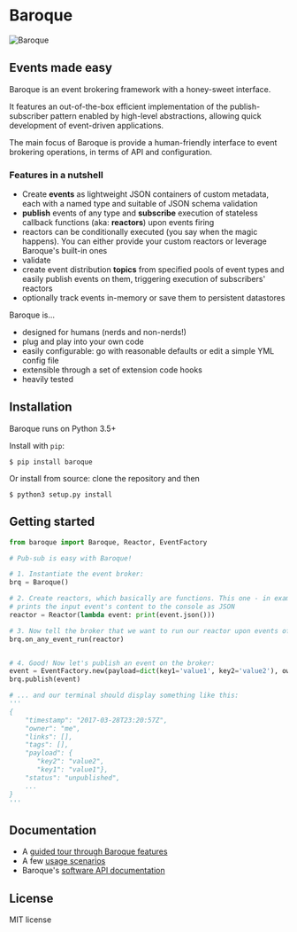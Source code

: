 # Baroque

![Baroque](https://raw.githubusercontent.com/baroquehq/baroque/master/baroque.png)

## Events made easy
Baroque is an event brokering framework with a honey-sweet interface.

It features an out-of-the-box efficient implementation of the publish-subscriber 
pattern enabled by high-level abstractions, allowing quick development of 
event-driven applications.

The main focus of Baroque is provide a human-friendly interface to event
brokering operations, in terms of API and configuration.


### Features in a nutshell
  - Create **events** as lightweight JSON containers of custom metadata, each 
    with a named type and suitable of JSON schema validation
  - **publish** events of any type and **subscribe** execution of stateless 
    callback functions (aka: **reactors**) upon events firing
  - reactors can be conditionally executed (you say when the magic happens). You
    can either provide your custom reactors or leverage Baroque's built-in ones
  - validate
  - create event distribution **topics** from specified pools of event types 
    and easily publish events on them, triggering execution of subscribers'
    reactors
  - optionally track events in-memory or save them to persistent datastores 

Baroque is...
  - designed for humans (nerds and non-nerds!)
  - plug and play into your own code
  - easily configurable: go with reasonable defaults or edit a simple 
    YML config file
  - extensible through a set of extension code hooks
  - heavily tested


##  Installation

Baroque runs on Python 3.5+

Install with `pip`:

```shell
$ pip install baroque
```

Or install from source: clone the repository and then
```shell
$ python3 setup.py install
```

## Getting started
```python
from baroque import Baroque, Reactor, EventFactory

# Pub-sub is easy with Baroque!

# 1. Instantiate the event broker:
brq = Baroque()

# 2. Create reactors, which basically are functions. This one - in example -
# prints the input event's content to the console as JSON
reactor = Reactor(lambda event: print(event.json()))

# 3. Now tell the broker that we want to run our reactor upon events of any type:
brq.on_any_event_run(reactor)


# 4. Good! Now let's publish an event on the broker:
event = EventFactory.new(payload=dict(key1='value1', key2='value2'), owner='me')
brq.publish(event)

# ... and our terminal should display something like this:
'''
{
    "timestamp": "2017-03-28T23:20:57Z",
	"owner": "me",
	"links": [],
	"tags": [],
	"payload": {
	   "key2": "value2",
	   "key1": "value1"},
	"status": "unpublished",
    ...
}
'''
```


## Documentation
  - A [guided tour through Baroque features](http://baroque.readthedocs.io/en/latest/usage.html)
  - A few [usage scenarios](http://baroque.readthedocs.io/en/latest/examples.html)
  - Baroque's [software API documentation](http://baroque.readthedocs.io/en/latest/baroque.html)

## License
MIT license


